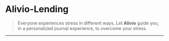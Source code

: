 # Alivio-Lending

> Everyone experiences stress in different ways. Let **Alivio** guide you, in a personalized journal experience, to overcome your stress. 
***
